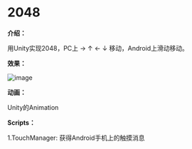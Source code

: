 # 2048

**介绍：** 

用Unity实现2048，PC上 → ↑ ← ↓ 移动，Android上滑动移动。

**效果：** 

![image](https://github.com/kurong00/2048/blob/master/demo.gif )  

**动画：** 

Unity的Animation

**Scripts：** 

1.TouchManager: 获得Android手机上的触摸消息
